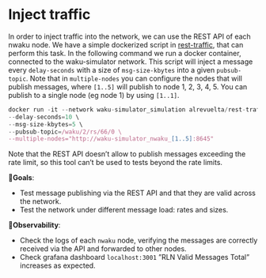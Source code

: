 # Inject traffic


In order to inject traffic into the network, we can use the REST API of each nwaku node. We have a simple dockerized script in [rest-traffic](https://github.com/alrevuelta/rest-traffic), that can perform this task. In the following command we run a docker container, connected to the waku-simulator network. This script will inject a message every `delay-seconds` with a size of `msg-size-kbytes` into a given `pubsub-topic`. Note that in `multiple-nodes` you can configure the nodes that will publish messages, where `[1..5]` will publish to node 1, 2, 3, 4, 5. You can publish to a single node (eg node 1) by using `[1..1]`.

```jsx
docker run -it --network waku-simulator_simulation alrevuelta/rest-traffic:d936446 \
--delay-seconds=10 \
--msg-size-kbytes=5 \
--pubsub-topic=/waku/2/rs/66/0 \
--multiple-nodes="http://waku-simulator_nwaku_[1..5]:8645"
```

Note that the REST API doesn’t allow to publish messages exceeding the rate limit, so this tool can’t be used to tests beyond the rate limits.

🎯**Goals**:

- Test message publishing via the REST API and that they are valid across the network.
- Test the network under different message load: rates and sizes.

👀**Observability**:

- Check the logs of each `nwaku` node, verifying the messages are correctly received via the API and forwarded to other nodes.
- Check grafana dashboard `localhost:3001` ”RLN Valid Messages Total” increases as expected.
